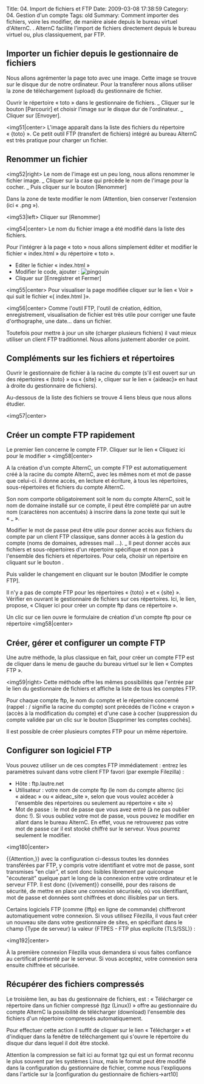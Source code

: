 Title: 04. Import de fichiers et FTP 
Date: 2009-03-08 17:38:59
Category: 04. Gestion d'un compte
Tags: old
Summary: Comment importer des fichiers, voire les modifier, de manière aisée depuis le bureau virtuel d'AlternC. . AlternC facilite l'import de fichiers directement depuis le bureau virtuel ou, plus classiquement, par FTP.

## Importer un fichier depuis le gestionnaire de fichiers

Nous allons agrémenter la page toto avec une image. Cette image se trouve sur le disque dur de notre ordinateur. Pour la transférer nous  allons utiliser la zone de téléchargement (upload) du gestionnaire de fichier.

Ouvrir le répertoire « toto » dans le gestionnaire de fichiers.
_ Cliquer sur le bouton [Parcourir] et choisir l'image sur le disque dur de l'ordinateur.
_ Cliquer sur [Envoyer].

<img51|center>
L'image apparaît dans la liste des fichiers du répertoire « {toto} ».
Ce petit outil FTP (transfert de fichiers) intégré au bureau AlternC est très pratique pour charger un fichier. 

## Renommer un fichier

<img52|right> Le nom de l'image est un peu long, nous allons renommer le fichier image.
_ Cliquer sur la case qui précède le nom de l'image pour la cocher.
_ Puis cliquer sur le bouton [Renommer]

Dans la zone de texte modifier le nom (Attention, bien conserver l'extension (ici « .png »).

<img53|left> Cliquer sur [Renommer]

<img54|center>
Le nom du fichier image a été modifié dans la liste des fichiers.

Pour l'intégrer à la page « toto » nous allons simplement éditer et modifier le fichier « index.html » du répertoire « toto ».

  - Editer le fichier « index.html »
  - Modifier le code, ajouter : <img src="pingouin.png" alt="pingouin" title="pingouin" />
  - Cliquer sur [Enregistrer et Fermer]

<img55|center>
Pour visualiser la page modifiée cliquer sur le lien « Voir » qui suit le fichier «{ index.html }».

<img56|center>
Comme l'outil FTP,  l'outil de création, édition, enregistrement, visualisation de fichier est très utile pour corriger une faute d'orthographe, une date... dans un fichier.

Toutefois pour mettre à jour un site (charger plusieurs fichiers) il vaut mieux utiliser un client FTP traditionnel.
Nous allons justement aborder ce point.

## Compléments sur les fichiers et répertoires

Ouvrir le gestionnaire de fichier à la racine du compte (s'il est ouvert sur un des répertoires « {toto} » ou « {site} », cliquer sur le lien « {aideac}» en haut à droite du gestionnaire de fichiers).

Au-dessous de la liste des fichiers se trouve 4 liens bleus que nous allons étudier.

<img57|center>

## Créer un compte FTP rapidement

Le premier lien concerne le compte FTP. Cliquer sur le lien « Cliquez ici pour le modifier »
<img58|center>

A la création d'un compte AlternC, un compte FTP est automatiquement créé à la racine du compte AlternC, avec les mêmes nom et mot de passe que celui-ci. il donne accès, en lecture et écriture, à tous les répertoires, sous-répertoires et fichiers du compte AlternC.

Son nom comporte obligatoirement soit le nom du compte AlternC, soit le nom de domaine installé sur ce compte, il peut être complété par un autre nom (caractères non accentués) à inscrire dans la zone texte qui suit le « _ ».

Modifier le mot de passe peut être utile pour donner accès aux fichiers du compte par un client FTP classique, sans donner accès à la gestion du compte (noms de domaines, adresses mail ...).
_ Il peut donner accès aux fichiers et sous-répertoires d'un répertoire spécifique et non pas à l'ensemble des fichiers et répertoires.
Pour cela, choisir un répertoire en cliquant sur le bouton <img46>.

Puis valider le changement en cliquant sur le bouton [Modifier le compte FTP].

Il n'y a pas de compte FTP pour les répertoires « {toto} » et « {site} ». Vérifier en ouvrant le gestionnaire de fichiers sur ces répertoires. Ici, le lien, propose, « Cliquer ici pour créer un compte ftp dans ce répertoire ».

Un clic sur ce lien ouvre le formulaire de création d'un compte ftp pour ce répertoire 
<img58|center>

## Créer, gérer et configurer un compte FTP

Une autre méthode, la plus classique en fait,  pour créer un compte FTP est de cliquer dans le menu de gauche du bureau virtuel sur le lien « Comptes FTP ». 

<img59|right> Cette méthode offre les mêmes possibilités que l'entrée par le lien du gestionnaire de fichiers et affiche la liste de tous les comptes FTP.

Pour chaque compte ftp, le nom du compte et le répertoire concerné (rappel : / signifie la racine du compte)  sont précédés de l'icône « crayon » (accès à la modification du compte) et d'une case à cocher (suppression du compte validée par un clic sur le bouton  [Supprimer les comptes cochés].

Il est possible de créer plusieurs comptes FTP pour un même répertoire.

## Configurer son logiciel FTP


Vous pouvez utiliser un de ces comptes FTP immédiatement : entrez les paramètres suivant dans votre client FTP favori (par exemple Filezilla) :

  -  Hôte : ftp.lautre.net
  -  Utilisateur : votre nom de compte ftp (le nom du compte alternc (ici « aideac » ou « aideac_site », selon que vous voulez accéder à l'ensemble des répertoires ou seulement au répertoire « site »)
  -  Mot de passe : le mot de passe que vous avez entré (à ne pas oublier donc !). Si vous oubliez votre mot de passe, vous pouvez le modifier en allant dans le bureau AlternC. En effet, vous ne retrouverez pas votre mot de passe car il est stocké chiffré sur le serveur. Vous pourrez seulement le modifier.

<img180|center>

{{Attention,}} avec la configuration ci-dessus toutes les données transférées par FTP, y compris votre identifiant et votre mot de passe, sont transmises "en clair", et sont donc lisibles librement par quiconque "écouterait" quelque part le long de la connexion entre votre ordinateur et le serveur FTP. Il est donc {{vivement}} conseillé, pour des raisons de sécurité, de mettre en place une connexion sécurisée, où vos identifiant, mot de passe et données sont chiffrées et donc illisibles par un tiers.

Certains logiciels FTP (comme {lftp} en ligne de commande) chiffreront automatiquement votre connexion. Si vous utilisez Filezilla, il vous faut créer un nouveau site dans votre gestionnaire de sites, en spécifiant dans le champ {Type de serveur} la valeur {FTPES - FTP plus explicite (TLS/SSL)} :

<img192|center>

À la première connexion Filezilla vous demandera si vous faites confiance au certificat présenté par le serveur. Si vous acceptez, votre connexion sera ensuite chiffrée et sécurisée.

## Récupérer des fichiers compressés

Le troisième lien, au bas du gestionnaire de fichiers, est : « Télécharger ce répertoire dans un fichier compressé (tgz (Linux)) » offre au gestionnaire du compte AlternC la possibilité de télécharger (download) l'ensemble des fichiers d'un répertoire compressés automatiquement.

Pour effectuer cette action il suffit de cliquer sur le lien « Télécharger » et d'indiquer dans la fenêtre de téléchargement qui s'ouvre le répertoire du disque dur dans lequel il doit être stocké.

Attention la compression se fait ici au format tgz qui est un format reconnu le plus souvent par les systèmes Linux, mais le format peut être modifié dans la configuration du gestionnaire de fichier, comme nous l'expliquons dans l'article sur la [configuration du gestionnaire de fichiers->art10]

